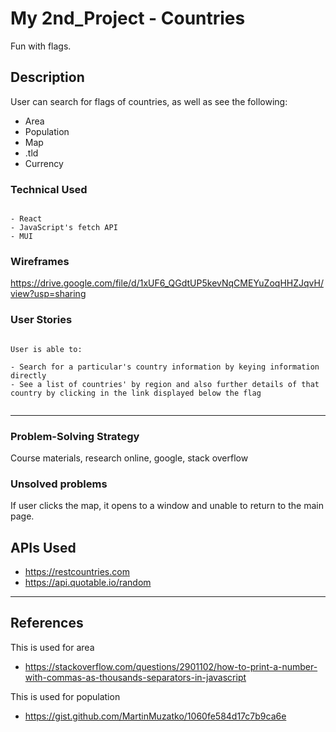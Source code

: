 
# My 2nd_Project - Countries

Fun with flags.

## Description

User can search for flags of countries, as well as see the following: 

- Area 
- Population 
- Map
- .tld
- Currency

### Technical Used


```

- React
- JavaScript's fetch API
- MUI

```

### Wireframes


https://drive.google.com/file/d/1xUF6_QGdtUP5kevNqCMEYuZoqHHZJqvH/view?usp=sharing

### User Stories


```

User is able to:

- Search for a particular's country information by keying information directly
- See a list of countries' by region and also further details of that country by clicking in the link displayed below the flag


```

---


### Problem-Solving Strategy

Course materials, research online, google, stack overflow

### Unsolved problems

If user clicks the map, it opens to a window and unable to return to the main page.


## APIs Used

- https://restcountries.com
- https://api.quotable.io/random



---

 ## References

This is used for area

 - https://stackoverflow.com/questions/2901102/how-to-print-a-number-with-commas-as-thousands-separators-in-javascript 


This is used for population

- https://gist.github.com/MartinMuzatko/1060fe584d17c7b9ca6e
